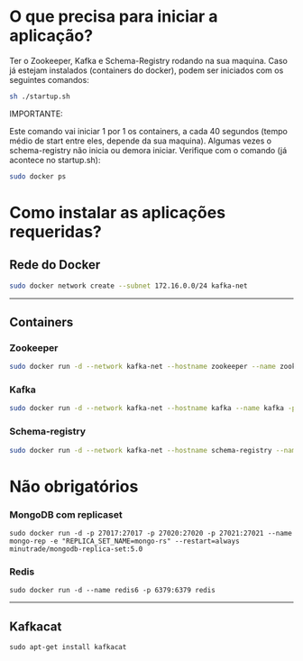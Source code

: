 # O que precisa para iniciar a aplicação?

Ter o Zookeeper, Kafka e Schema-Registry rodando na sua maquina. Caso já estejam instalados (containers do docker), podem ser iniciados com os seguintes comandos:

```sh
sh ./startup.sh
```

IMPORTANTE:

Este comando vai iniciar 1 por 1 os containers, a cada 40 segundos (tempo médio de start entre eles, depende da sua maquina).
Algumas vezes o schema-registry não inicia ou demora iniciar. Verifique com o comando (já acontece no startup.sh):

```sh
sudo docker ps
```

# Como instalar as aplicações requeridas?


## Rede do Docker
```sh
sudo docker network create --subnet 172.16.0.0/24 kafka-net
```

---

## Containers

### Zookeeper
```sh
sudo docker run -d --network kafka-net --hostname zookeeper --name zookeeper -p 2181:2181 -e ZOOKEEPER_CLIENT_PORT=2181 -e ZOOKEEPER_TICK_TIME=2000 confluentinc/cp-zookeeper:5.5.1
```

### Kafka
```sh
sudo docker run -d --network kafka-net --hostname kafka --name kafka -p 9092:9092 -e KAFKA_ZOOKEEPER_CONNECT='zookeeper:2181' -e KAFKA_LISTENER_SECURITY_PROTOCOL_MAP=PLAINTEXT:PLAINTEXT,PLAINTEXT_HOST:PLAINTEXT -e KAFKA_ADVERTISED_LISTENERS=PLAINTEXT://kafka:29092,PLAINTEXT_HOST://localhost:9092 -e KAFKA_BROKER_ID=1 -e KAFKA_OFFSETS_TOPIC_REPLICATION_FACTOR=1 -e CONFLUENT_METRICS_REPORTER_ZOOKEEPER_CONNECT=zookeeper:2181 -e CONFLUENT_SUPPORT_CUSTOMER_ID=c0 -e CONFLUENT_METRICS_REPORTER_TOPIC_REPLICAS=1 -e CONFLUENT_METRICS_ENABLE=true -e CONFLUENT_SUPPORT_CUSTOMER_ID='anonymous' confluentinc/cp-kafka:5.5.1
```

### Schema-registry
```sh
sudo docker run -d --network kafka-net --hostname schema-registry --name schema-registry -p 8081:8081 -e SCHEMA_REGISTRY_KAFKASTORE_CONNECTION_URL='zookeeper:2181' -e SCHEMA_REGISTRY_HOST_NAME=schema-registry confluentinc/cp-schema-registry:5.5.1
```

# Não obrigatórios

### MongoDB com replicaset
```
sudo docker run -d -p 27017:27017 -p 27020:27020 -p 27021:27021 --name mongo-rep -e "REPLICA_SET_NAME=mongo-rs" --restart=always minutrade/mongodb-replica-set:5.0
```

### Redis
```
sudo docker run -d --name redis6 -p 6379:6379 redis
```

---

## Kafkacat ############
```
sudo apt-get install kafkacat
```
